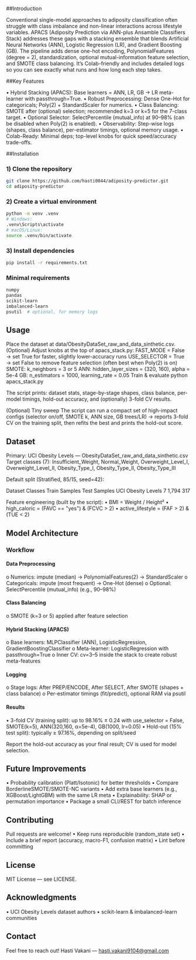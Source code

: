 ##Introduction

Conventional single-model approaches to adiposity classification often struggle with class imbalance and non-linear interactions across lifestyle variables. APACS (Adiposity Prediction via ANN-plus Ansamble Classifiers Stack) addresses these gaps with a stacking ensemble that blends Artificial Neural Networks (ANN), Logistic Regression (LR), and Gradient Boosting (GB). The pipeline adds dense one-hot encoding, PolynomialFeatures (degree = 2), standardization, optional mutual-information feature selection, and SMOTE class balancing. It’s Colab-friendly and includes detailed logs so you can see exactly what runs and how long each step takes.

##Key Features

• Hybrid Stacking (APACS): Base learners = ANN, LR, GB → LR meta-learner with passthrough=True.
• Robust Preprocessing: Dense One-Hot for categoricals; Poly(2) + StandardScaler for numerics.
• Class Balancing: SMOTE after (optional) selection; recommended k=3 or k=5 for the 7-class target.
• Optional Selector: SelectPercentile (mutual_info) at 90–98% (can be disabled when Poly(2) is enabled).
• Observability: Step-wise logs (shapes, class balance), per-estimator timings, optional memory usage.
• Colab-Ready: Minimal deps; top-level knobs for quick speed/accuracy trade-offs.

##Installation
### 1) Clone the repository
```bash
git clone https://github.com/hasti0044/adiposity-predictor.git
cd adiposity-predictor
```
### 2) Create a virtual environment
```bash
python -m venv .venv
# Windows:
.venv\Scripts\activate
# macOS/Linux:
source .venv/bin/activate
```
### 3) Install dependencies
```bash
pip install -r requirements.txt
```
### Minimal requirements
```bash
numpy
pandas
scikit-learn
imbalanced-learn
psutil  # optional, for memory logs
```
## Usage

Place the dataset at data/ObesityDataSet_raw_and_data_sinthetic.csv.
(Optional) Adjust knobs at the top of apacs_stack.py:
FAST_MODE = False → set True for faster, slightly lower-accuracy runs
USE_SELECTOR = True → set False to remove feature selection (often best when Poly(2) is on)
SMOTE: k_neighbors = 3 or 5
ANN: hidden_layer_sizes = (320, 160), alpha = 5e-4
GB: n_estimators = 1000, learning_rate = 0.05
Train & evaluate
python apacs_stack.py

The script prints: dataset stats, stage-by-stage shapes, class balance, per-model timings, hold-out accuracy, and (optionally) 3-fold CV results.

(Optional) Tiny sweep
The script can run a compact set of high-impact configs (selector on/off, SMOTE k, ANN size, GB trees/LR) → reports 3-fold CV on the training split, then refits the best and prints the hold-out score.

## Dataset

Primary: UCI Obesity Levels — ObesityDataSet_raw_and_data_sinthetic.csv
Target classes (7): Insufficient_Weight, Normal_Weight, Overweight_Level_I, Overweight_Level_II, Obesity_Type_I, Obesity_Type_II, Obesity_Type_III

Default split (Stratified, 85/15, seed=42):

Dataset	Classes	Train Samples	Test Samples
UCI Obesity Levels	7	1,794	317

Feature engineering (built by the script):
• BMI = Weight / Height²
• high_caloric = (FAVC == "yes") & (FCVC > 2)
• active_lifestyle = (FAF > 2) & (TUE < 2)

## Model Architecture

### Workflow

#### Data Preprocessing
o Numerics: impute (median) → PolynomialFeatures(2) → StandardScaler
o Categoricals: impute (most frequent) → One-Hot (dense)
o Optional: SelectPercentile (mutual_info) (e.g., 90–98%)

#### Class Balancing
o SMOTE (k=3 or 5) applied after feature selection

#### Hybrid Stacking (APACS)
o Base learners: MLPClassifier (ANN), LogisticRegression, GradientBoostingClassifier
o Meta-learner: LogisticRegression with passthrough=True
o Inner CV: cv=3–5 inside the stack to create robust meta-features

#### Logging
o Stage logs: After PREP/ENCODE, After SELECT, After SMOTE (shapes + class balance)
o Per-estimator timings (fit/predict), optional RAM via psutil

#### Results

• 3-fold CV (training split): up to 98.16% ± 0.24 with
use_selector = False, SMOTE(k=5), ANN(320,160, α=5e-4), GB(1000, lr=0.05)
• Hold-out (15% test split): typically ≥ 97.16%, depending on split/seed

Report the hold-out accuracy as your final result; CV is used for model selection.

## Future Improvements

• Probability calibration (Platt/Isotonic) for better thresholds
• Compare BorderlineSMOTE/SMOTE-NC variants
• Add extra base learners (e.g., XGBoost/LightGBM) with the same LR meta
• Explainability: SHAP or permutation importance
• Package a small CLI/REST for batch inference

## Contributing

Pull requests are welcome!
• Keep runs reproducible (random_state set)
• Include a brief report (accuracy, macro-F1, confusion matrix)
• Lint before committing

## License

MIT License — see LICENSE.

## Acknowledgments

• UCI Obesity Levels dataset authors
• scikit-learn & imbalanced-learn communities

## Contact
Feel free to reach out!
Hasti Vakani — hasti.vakani9104@gmail.com

